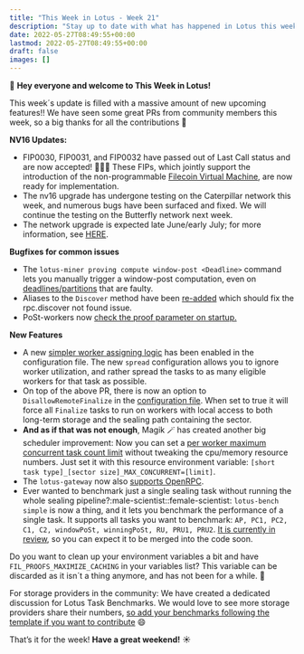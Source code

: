 ```yaml
---
title: "This Week in Lotus - Week 21"
description: "Stay up to date with what has happened in Lotus this week"
date: 2022-05-27T08:49:55+00:00
lastmod: 2022-05-27T08:49:55+00:00
draft: false
images: []
---
```


:wave: **Hey everyone and welcome to This Week in Lotus!**

This week´s update is filled with a massive amount of new upcoming features!! We have seen some great PRs from community members this week, so a big thanks for all the contributions :blue_heart:

**NV16 Updates:**
- FIP0030, FIP0031, and FIP0032 have passed out of Last Call status and are now accepted! :tada::rocket::fire: These FIPs, which jointly support the introduction of the non-programmable [Filecoin Virtual Machine](https://fvm.filecoin.io), are now ready for implementation.
- The nv16 upgrade has undergone testing on the Caterpillar network this week, and numerous bugs have been surfaced and fixed. We will continue the testing on the Butterfly network next week.
- The network upgrade is expected late June/early July; for more information, see [HERE](https://github.com/filecoin-project/core-devs/discussions/90#discussioncomment-2192904).

**Bugfixes for common issues**
- The `lotus-miner proving compute window-post <Deadline>` command lets you manually trigger a window-post computation, even on [deadlines/partitions](https://github.com/filecoin-project/lotus/pull/8737) that are faulty.
- Aliases to the `Discover` method have been [re-added](https://github.com/filecoin-project/lotus/pull/8738) which should fix the rpc.discover not found issue.
- PoSt-workers now [check the proof parameter on startup.](https://github.com/filecoin-project/lotus/pull/8736)

**New Features**
- A new [simpler worker assigning logic](https://github.com/filecoin-project/lotus/pull/8700) has been enabled in the configuration file. The new `spread` configuration allows you to ignore worker utilization, and rather spread the tasks to as many eligible workers for that task as possible.
- On top of the above PR, there is now an option to `DisallowRemoteFinalize` in the [configuration file](https://github.com/filecoin-project/lotus/pull/8710). When set to true it will force all `Finalize` tasks to run on workers with local access to both long-term storage and the sealing path containing the sector.
- **And as if that was not enough**, Magik :magic_wand: has created another big scheduler improvement: Now you can set a [per worker maximum concurrent task count limit](https://github.com/filecoin-project/lotus/pull/8725) without tweaking the cpu/memory resource numbers. Just set it with this resource environment variable: `[short task type]_[sector size]_MAX_CONCURRENT=[limit]`.
- The `lotus-gateway` now also [supports OpenRPC](https://github.com/filecoin-project/lotus/pull/8738).
- Ever wanted to benchmark just a single sealing task without running the whole sealing pipeline?:male-scientist::female-scientist: `lotus-bench simple` is now a thing, and it lets you benchmark the performance of a single task. It supports all tasks you want to benchmark: `AP, PC1, PC2, C1, C2, windowPoSt, winningPoSt, RU, PRU1, PRU2`. [It is currently in review](https://github.com/filecoin-project/lotus/pull/8373), so you can expect it to be merged into the code soon.

Do you want to clean up your environment variables a bit and have `FIL_PROOFS_MAXIMIZE_CACHING` in your variables list? This variable can be discarded as it isn´t a thing anymore, and has not been for a while. :broom:

For storage providers in the community: We have created a dedicated discussion for Lotus Task Benchmarks. We would love to see more storage providers share their numbers, [so add your benchmarks following the template if you want to contribute](https://github.com/filecoin-project/lotus/discussions/8605) :smile:

That’s it for the week! **Have a great weekend!** :sunny: